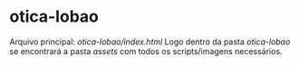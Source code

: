 # otica-lobao

Arquivo principal: *otica-lobao/index.html*
Logo dentro da pasta *otica-lobao* se encontrará a pasta *assets* com todos os scripts/imagens necessários.
